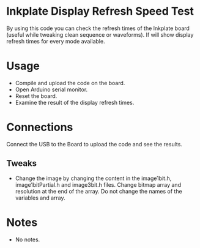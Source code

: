 # Inkplate Display Refresh Speed Test

By using this code you can check the refresh times of the Inkplate board (useful while tweaking clean sequence or waveforms). If will show display refresh times for every mode available.

# Usage
- Compile and upload the code on the board.
- Open Arduino serial monitor.
- Reset the board.
- Examine the result of the display refresh times.

# Connections
Connect the USB to the Board to upload the code and see the results.

## Tweaks
- Change the image by changing the content in the image1bit.h, image1bitPartial.h and image3bit.h files. Change bitmap array and resolution at the end of the array. Do not change the names of the variables and array.

# Notes
- No notes.
